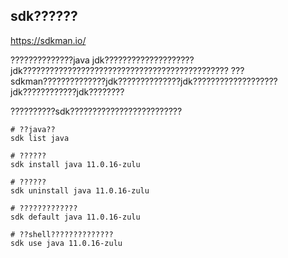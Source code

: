 ## sdk??????
https://sdkman.io/

??????????????java jdk????????????????????jdk??????????????????????????????????????????????
???sdkman??????????????jdk??????????????jdk???????????????????jdk????????????jdk????????

??????????sdk?????????????????????????

```shell
# ??java??
sdk list java

# ??????
sdk install java 11.0.16-zulu

# ??????
sdk uninstall java 11.0.16-zulu

# ?????????????
sdk default java 11.0.16-zulu

# ??shell??????????????
sdk use java 11.0.16-zulu
```